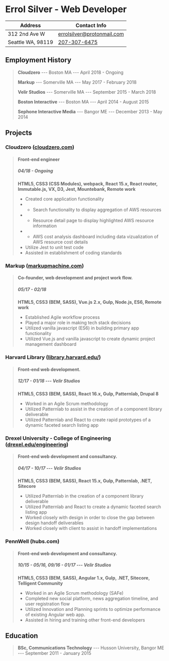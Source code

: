 
Errol Silver - Web Developer
=========


| Address            | Contact Info               |
|--------------------|----------------------------|
| 312 2nd Ave W      | [errolsilver@protonmail.com](mailto:errolsilver@protonmail.com) |
| Seattle WA, 98119  | [207-307-6475](tel:1-207-307-6475)               |


Employment History
---------------------
> **Cloudzero** --- Boston MA --- April 2018 - Ongoing
>
> **Markup** --- Somerville MA --- May 2017 - February 2018
>
> **Velir Studios** --- Somerville MA --- September 2015 - March 2018
>
> **Boston Interactive** --- Boston MA --- April 2014 - August 2015
>
> **Sephone Interactive Media** --- Bangor ME --- December 2013 - May 2014


Projects
-----------

### Cloudzero ([cloudzero.com](https://cloudzero.com/))
> #### Front-end engineer
> ##### 04/18 - Ongoing
> __HTML5, CSS3 (CSS Modules), webpack, React 15.x, React router, Immutable.js, VX, D3, Jest, Mountebank, Remote work__
>
> - Created core application functionality
> - - Search functionality to display aggregation of AWS resources
> - - Resource detail page to display highlighted AWS resource information
> - - AWS cost analysis dashboard including data vizualization of AWS resource cost details
> - Utilize Jest to unit test code
> - Assisted in establishment of coding standards

### Markup ([markupmachine.com](https://markupmachine.com/))
> #### Co-founder, web development and project work flow.
> ##### 05/17 - 02/18
> __HTML5, CSS3 (BEM, SASS), Vue.js 2.x, Gulp, Node.js, ES6, Remote work__
>
> - Established Agile workflow process
> - Played a major role in making tech stack decisions
> - Utilized vanilla javascript (ES6) in building primary app functionality
> - Utilized Vue.js and vanilla javascript to create dynamic project management dashboard

### Harvard Library ([library.harvard.edu/](https://library.harvard.edu))
> #### Front-end web development.
> ##### 12/17 - 01/18 --- Velir Studios
> __HTML5, CSS3 (BEM, SASS), React 16.x, Gulp, Patternlab, Drupal 8__
>
> - Worked in an Agile Scrum methodology
> - Utilized Patternlab to assist in the creation of a component library deliverable
> - Utilized Patternlab and React to create rapid prototypes of a dynamic faceted search listing app

### Drexel University - College of Engineering ([drexel.edu/engineering](https://drexel.edu/engineering/))
> #### Front-end web development and consultancy.
> ##### 04/17 - 10/17 --- Velir Studios
> __HTML5, CSS3 (BEM, SASS), React 15.x, Gulp, Patternlab, .NET, Sitecore__
>
> - Utilized Patternlab in the creation of a component library deliverable
> - Utilized Patternlab and React to create a dynamic faceted search listing app
> - Worked closely with design in order to close the gap between design handoff deliverables
> - Worked closely with client to assist in handoff implementations

### PennWell (hubs.com)
> #### Front-end web development and consultancy.
> ##### 10/15 - 05/16, 09/16 - 01/17 --- Velir Studios
> __HTML5, CSS3 (BEM, SASS), Angular 1.x, Gulp, .NET, Sitecore, Telligent Community__
>
> - Worked in an Agile Scrum methodology (SAFe)
> - Completed new social platform, news aggregation timeline, and user registration flow
> - Utilized Innovation and Planning sprints to optimize performance of existing Angular web app.
> - Assisted in hiring and training other front-end developers


Education
--------------
> **BSc, Communications Technology** --- Husson University,  Bangor ME --- September 2011 - January 2015
